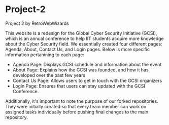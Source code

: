 # Project-2
Project 2 by RetroWebWizards

This website is a redesign for the Global Cyber Security Initiative (GCSI), which is an annual conference to help IIT students acquire more knowledge about the Cyber Security field. We essentially created four different pages: Agenda, About, Contact Us, and Login pages. Below is more specific information pertanining to each page:
- Agenda Page: Displays GCSI schedule and information about the event
- About Page: Explains how the GCSI was founded, and how it has developed over the past few years 
- Contact Us Page: Allows users to get in touch with the GCSI organizers
- Login Page: Ensures that users can stay updated with the GCSI Conference.

Additionally, it's important to note the purpose of our forked repositories. They were initially created so that every team member can work on assigned tasks individually before pushing final changes to the main repository. 
